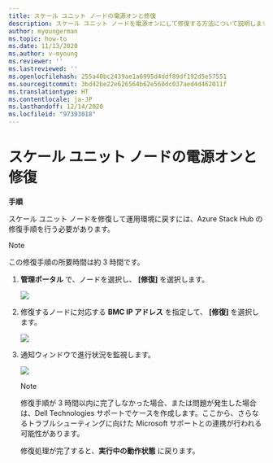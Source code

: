 ```yaml
---
title: スケール ユニット ノードの電源オンと修復
description: スケール ユニット ノードを電源オンにして修復する方法について説明します
author: myoungerman
ms.topic: how-to
ms.date: 11/13/2020
ms.author: v-myoung
ms.reviewer: ''
ms.lastreviewed: ''
ms.openlocfilehash: 255a40bc2439ae1a6995d4ddf89df192d5e57551
ms.sourcegitcommit: 3bd42be22e626564b62e560dc037aed4d462011f
ms.translationtype: HT
ms.contentlocale: ja-JP
ms.lasthandoff: 12/14/2020
ms.locfileid: "97393018"
---
```

# <a name="powering-on-and-repairing-a-scale-unit-node"></a>スケール ユニット ノードの電源オンと修復

**手順**

スケール ユニット ノードを修復して運用環境に戻すには、Azure Stack Hub の修復手順を行う必要があります。

> [!NOTE]
> この修復手順の所要時間は約 3 時間です。

1.  **管理ポータル** で、ノードを選択し、 **[修復]** を選択します。

    ![](media/image-52.png)

1.  修復するノードに対応する **BMC IP アドレス** を指定して、 **[修復]** を選択します。

    ![](media/image-53.png)

1.  通知ウィンドウで進行状況を監視します。

    ![](media/image-54.png)
    
    
    > [!NOTE]
    > 修復手順が 3 時間以内に完了しなかった場合、または問題が発生した場合は、Dell Technologies サポートでケースを作成します。ここから、さらなるトラブルシューティングに向けた Microsoft サポートとの連携が行われる可能性があります。
    
    修復処理が完了すると、**実行中の動作状態** に戻ります。
    
